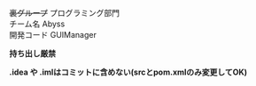 ~~裏グループ~~ プログラミング部門<br> 
チーム名 Abyss <br>
開発コード GUIManager<br>

**持ち出し厳禁**<br>

**.idea や .imlはコミットに含めない(srcとpom.xmlのみ変更してOK)**
